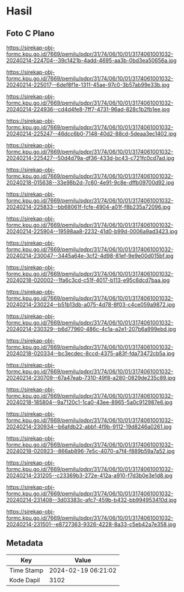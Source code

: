 # Hasil

## Foto C Plano

https://sirekap-obj-formc.kpu.go.id/7669/pemilu/pdpr/31/74/06/10/01/3174061001032-20240214-224704--39c1421b-4add-4695-aa3b-0bd3ea50656a.jpg

https://sirekap-obj-formc.kpu.go.id/7669/pemilu/pdpr/31/74/06/10/01/3174061001032-20240214-225017--6def8f1e-1311-45ae-97c0-3b57ab99e33b.jpg

https://sirekap-obj-formc.kpu.go.id/7669/pemilu/pdpr/31/74/06/10/01/3174061001032-20240214-224936--cd4d4fe8-7ff7-4731-96ad-828c1b2fb1ee.jpg

https://sirekap-obj-formc.kpu.go.id/7669/pemilu/pdpr/31/74/06/10/01/3174061001032-20240214-225247--46dcc6b0-7148-40d2-88cd-5deaa3ec1402.jpg

https://sirekap-obj-formc.kpu.go.id/7669/pemilu/pdpr/31/74/06/10/01/3174061001032-20240214-225427--50d4d79a-df36-433d-bc43-c721fc0cd7ad.jpg

https://sirekap-obj-formc.kpu.go.id/7669/pemilu/pdpr/31/74/06/10/01/3174061001032-20240218-015638--33e98b2d-7c60-4e91-9c8e-dffb09700d92.jpg

https://sirekap-obj-formc.kpu.go.id/7669/pemilu/pdpr/31/74/06/10/01/3174061001032-20240214-225833--bb68061f-fcfe-4904-a01f-f8b235a72096.jpg

https://sirekap-obj-formc.kpu.go.id/7669/pemilu/pdpr/31/74/06/10/01/3174061001032-20240214-225904--19598aa8-2232-41d0-b99d-0006a9ad3423.jpg

https://sirekap-obj-formc.kpu.go.id/7669/pemilu/pdpr/31/74/06/10/01/3174061001032-20240214-230047--3445a64e-3cf2-4d98-81ef-9e9e00d015bf.jpg

https://sirekap-obj-formc.kpu.go.id/7669/pemilu/pdpr/31/74/06/10/01/3174061001032-20240218-020002--1fa6c3cd-c51f-4017-b113-e95c6dcd7baa.jpg

https://sirekap-obj-formc.kpu.go.id/7669/pemilu/pdpr/31/74/06/10/01/3174061001032-20240214-230224--b51b13db-a075-4d78-8f03-c4ce059a9872.jpg

https://sirekap-obj-formc.kpu.go.id/7669/pemilu/pdpr/31/74/06/10/01/3174061001032-20240214-230329--b6d77960-486c-4c1a-a2e1-207b6a999ebd.jpg

https://sirekap-obj-formc.kpu.go.id/7669/pemilu/pdpr/31/74/06/10/01/3174061001032-20240218-020334--bc3ecdec-8ccd-4375-a83f-fda73472cb5a.jpg

https://sirekap-obj-formc.kpu.go.id/7669/pemilu/pdpr/31/74/06/10/01/3174061001032-20240214-230709--67a47eab-7310-49f8-a280-0829de235c89.jpg

https://sirekap-obj-formc.kpu.go.id/7669/pemilu/pdpr/31/74/06/10/01/3174061001032-20240218-185804--9a7120c1-1ca0-43ee-8965-5a0c912987e6.jpg

https://sirekap-obj-formc.kpu.go.id/7669/pemilu/pdpr/31/74/06/10/01/3174061001032-20240214-230934--b6afdb22-abbf-4f9b-9112-19d8246a0261.jpg

https://sirekap-obj-formc.kpu.go.id/7669/pemilu/pdpr/31/74/06/10/01/3174061001032-20240218-020923--866ab896-7e5c-4070-a7f4-f889b59a7a52.jpg

https://sirekap-obj-formc.kpu.go.id/7669/pemilu/pdpr/31/74/06/10/01/3174061001032-20240214-231205--c23369b3-272e-412a-a910-f7d3b0e3e1d8.jpg

https://sirekap-obj-formc.kpu.go.id/7669/pemilu/pdpr/31/74/06/10/01/3174061001032-20240214-231408--3d03383c-afc7-459b-b432-bb994953410d.jpg

https://sirekap-obj-formc.kpu.go.id/7669/pemilu/pdpr/31/74/06/10/01/3174061001032-20240214-231501--e8727363-9326-4228-8a33-c5eb42a7e358.jpg


## Metadata

| Key        | Value               |
| ---------- | ------------------- |
| Time Stamp | 2024-02-19 06:21:02 |
| Kode Dapil | 3102                |



